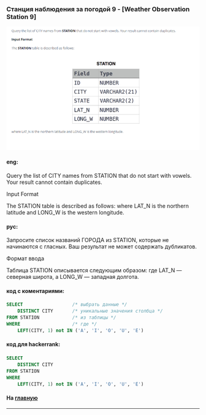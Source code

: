 ### Станция наблюдения за погодой 9 - [Weather Observation Station 9]

<img src="./art/14.png" alt="solution" >

#### eng:
Query the list of CITY names from STATION that do not start with vowels. Your result cannot contain duplicates.

Input Format

The STATION table is described as follows:
where LAT_N is the northern latitude and LONG_W is the western longitude.


#### рус:
Запросите список названий ГОРОДА из STATION, которые не начинаются с гласных. 
Ваш результат не может содержать дубликатов.

Формат ввода

Таблица STATION описывается следующим образом:
где LAT_N — северная широта, а LONG_W — западная долгота.


#### код с коментариями:
```sql
SELECT                  /* выбрать данные */
    DISTINCT CITY       /* уникальные значения столбца */
FROM STATION            /* из таблицы */
WHERE                   /* где */
    LEFT(CITY, 1) not IN ('A', 'I', 'O', 'U', 'E')
```

#### код для hackerrank:
```sql
SELECT 
    DISTINCT CITY 
FROM STATION 
WHERE 
    LEFT(CITY, 1) not IN ('A', 'I', 'O', 'U', 'E')
```


#### На [главную](https://github.com/BEPb/hackerrank_sql#readme)

---